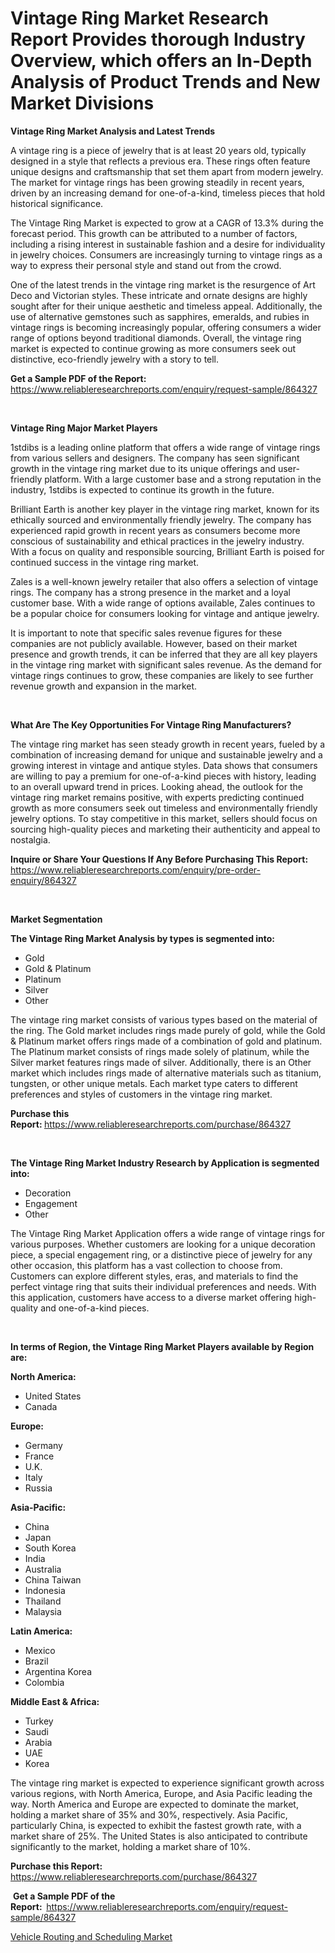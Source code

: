 <p><h1>Vintage Ring Market Research Report Provides thorough Industry Overview, which offers an In-Depth Analysis of Product Trends and New Market Divisions</h1></p><p><strong>Vintage Ring Market Analysis and Latest Trends</strong></p>
<p><p>A vintage ring is a piece of jewelry that is at least 20 years old, typically designed in a style that reflects a previous era. These rings often feature unique designs and craftsmanship that set them apart from modern jewelry. The market for vintage rings has been growing steadily in recent years, driven by an increasing demand for one-of-a-kind, timeless pieces that hold historical significance.</p><p>The Vintage Ring Market is expected to grow at a CAGR of 13.3% during the forecast period. This growth can be attributed to a number of factors, including a rising interest in sustainable fashion and a desire for individuality in jewelry choices. Consumers are increasingly turning to vintage rings as a way to express their personal style and stand out from the crowd.</p><p>One of the latest trends in the vintage ring market is the resurgence of Art Deco and Victorian styles. These intricate and ornate designs are highly sought after for their unique aesthetic and timeless appeal. Additionally, the use of alternative gemstones such as sapphires, emeralds, and rubies in vintage rings is becoming increasingly popular, offering consumers a wider range of options beyond traditional diamonds. Overall, the vintage ring market is expected to continue growing as more consumers seek out distinctive, eco-friendly jewelry with a story to tell.</p></p>
<p><strong>Get a Sample PDF of the Report:&nbsp;</strong> <a href="https://www.reliableresearchreports.com/enquiry/request-sample/864327">https://www.reliableresearchreports.com/enquiry/request-sample/864327</a></p>
<p>&nbsp;</p>
<p><strong>Vintage Ring Major Market Players</strong></p>
<p><p>1stdibs is a leading online platform that offers a wide range of vintage rings from various sellers and designers. The company has seen significant growth in the vintage ring market due to its unique offerings and user-friendly platform. With a large customer base and a strong reputation in the industry, 1stdibs is expected to continue its growth in the future.</p><p>Brilliant Earth is another key player in the vintage ring market, known for its ethically sourced and environmentally friendly jewelry. The company has experienced rapid growth in recent years as consumers become more conscious of sustainability and ethical practices in the jewelry industry. With a focus on quality and responsible sourcing, Brilliant Earth is poised for continued success in the vintage ring market.</p><p>Zales is a well-known jewelry retailer that also offers a selection of vintage rings. The company has a strong presence in the market and a loyal customer base. With a wide range of options available, Zales continues to be a popular choice for consumers looking for vintage and antique jewelry.</p><p>It is important to note that specific sales revenue figures for these companies are not publicly available. However, based on their market presence and growth trends, it can be inferred that they are all key players in the vintage ring market with significant sales revenue. As the demand for vintage rings continues to grow, these companies are likely to see further revenue growth and expansion in the market.</p></p>
<p>&nbsp;</p>
<p><strong>What Are The Key Opportunities For Vintage Ring Manufacturers?</strong></p>
<p><p>The vintage ring market has seen steady growth in recent years, fueled by a combination of increasing demand for unique and sustainable jewelry and a growing interest in vintage and antique styles. Data shows that consumers are willing to pay a premium for one-of-a-kind pieces with history, leading to an overall upward trend in prices. Looking ahead, the outlook for the vintage ring market remains positive, with experts predicting continued growth as more consumers seek out timeless and environmentally friendly jewelry options. To stay competitive in this market, sellers should focus on sourcing high-quality pieces and marketing their authenticity and appeal to nostalgia.</p></p>
<p><strong>Inquire or Share Your Questions If Any Before Purchasing This Report:</strong> <a href="https://www.reliableresearchreports.com/enquiry/pre-order-enquiry/864327">https://www.reliableresearchreports.com/enquiry/pre-order-enquiry/864327</a></p>
<p>&nbsp;</p>
<p><strong>Market Segmentation</strong></p>
<p><strong>The Vintage Ring Market Analysis by types is segmented into:</strong></p>
<p><ul><li>Gold</li><li>Gold & Platinum</li><li>Platinum</li><li>Silver</li><li>Other</li></ul></p>
<p><p>The vintage ring market consists of various types based on the material of the ring. The Gold market includes rings made purely of gold, while the Gold & Platinum market offers rings made of a combination of gold and platinum. The Platinum market consists of rings made solely of platinum, while the Silver market features rings made of silver. Additionally, there is an Other market which includes rings made of alternative materials such as titanium, tungsten, or other unique metals. Each market type caters to different preferences and styles of customers in the vintage ring market.</p></p>
<p><strong>Purchase this Report:&nbsp;</strong><a href="https://www.reliableresearchreports.com/purchase/864327">https://www.reliableresearchreports.com/purchase/864327</a></p>
<p>&nbsp;</p>
<p><strong>The Vintage Ring Market Industry Research by Application is segmented into:</strong></p>
<p><ul><li>Decoration</li><li>Engagement </li><li>Other</li></ul></p>
<p><p>The Vintage Ring Market Application offers a wide range of vintage rings for various purposes. Whether customers are looking for a unique decoration piece, a special engagement ring, or a distinctive piece of jewelry for any other occasion, this platform has a vast collection to choose from. Customers can explore different styles, eras, and materials to find the perfect vintage ring that suits their individual preferences and needs. With this application, customers have access to a diverse market offering high-quality and one-of-a-kind pieces.</p></p>
<p>&nbsp;</p>
<p><strong>In terms of Region, the Vintage Ring Market Players available by Region are:</strong></p>
<p>
    <p> <strong> North America: </strong>
        <ul>
            <li>United States</li>
            <li>Canada</li>
        </ul>
        </p> 
    <p> <strong> Europe: </strong>
        <ul>
            <li>Germany</li>
            <li>France</li>
            <li>U.K.</li>
            <li>Italy</li>
            <li>Russia</li>
        </ul>
        </p> 
    <p> <strong> Asia-Pacific: </strong>
        <ul>
            <li>China</li>
            <li>Japan</li>
            <li>South Korea</li>
            <li>India</li>
            <li>Australia</li>
            <li>China Taiwan</li>
            <li>Indonesia</li>
            <li>Thailand</li>
            <li>Malaysia</li>
        </ul>
        </p> 
    <p> <strong> Latin America: </strong>
        <ul>
            <li>Mexico</li>
            <li>Brazil</li>
            <li>Argentina Korea</li>
            <li>Colombia</li>
        </ul>
        </p> 
    <p> <strong> Middle East & Africa: </strong>
        <ul>
            <li>Turkey</li>
            <li>Saudi</li>
            <li>Arabia</li>
            <li>UAE</li>
            <li>Korea</li>
        </ul>
    </p>
    </p>
<p><p>The vintage ring market is expected to experience significant growth across various regions, with North America, Europe, and Asia Pacific leading the way. North America and Europe are expected to dominate the market, holding a market share of 35% and 30%, respectively. Asia Pacific, particularly China, is expected to exhibit the fastest growth rate, with a market share of 25%. The United States is also anticipated to contribute significantly to the market, holding a market share of 10%.</p></p>
<p><strong>Purchase this Report: </strong><a href="https://www.reliableresearchreports.com/purchase/864327">https://www.reliableresearchreports.com/purchase/864327</a></p>
<p>&nbsp;<strong>Get a Sample PDF of the Report:&nbsp;&nbsp;</strong><a href="https://www.reliableresearchreports.com/enquiry/request-sample/864327">https://www.reliableresearchreports.com/enquiry/request-sample/864327</a></p>
<p><strong></strong></p>
<p><p><a href="https://cat-emmental-94b.notion.site/Vehicle-Routing-and-Scheduling-Market-Offers-Provide-Insightful-Data-for-the-Time-Period-from-2024-t-9272201856a248638c48f28fb13288d3">Vehicle Routing and Scheduling Market</a></p></p>